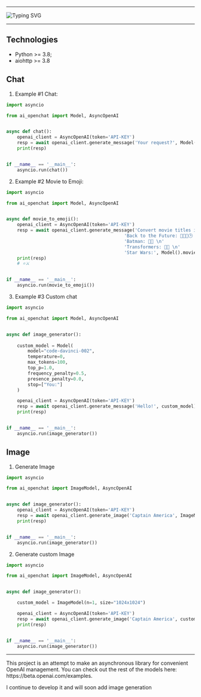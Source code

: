 <hr/>

![Typing SVG](https://readme-typing-svg.herokuapp.com?font=Fira+Code&size=40&pause=1000&color=373737&background=91C5F4&center=true&vCenter=true&multiline=true&width=1080&height=80&lines=Python+async+module+for+OpenAI)
<hr/>

## Technologies
- Python >= 3.8;
- aiohttp >= 3.8


## Chat

1. Example #1 Chat:

``` python
import asyncio

from ai_openchat import Model, AsyncOpenAI


async def chat():
    openai_client = AsyncOpenAI(token='API-KEY')
    resp = await openai_client.generate_message('Your request?', Model().chat())
    print(resp)


if __name__ == '__main__':
    asyncio.run(chat())
```

2. Example #2 Movie to Emoji:
``` python
import asyncio

from ai_openchat import Model, AsyncOpenAI


async def movie_to_emoji():
    openai_client = AsyncOpenAI(token='API-KEY')
    resp = await openai_client.generate_message('Convert movie titles into emoji.\n\n'
                                            'Back to the Future: 👨👴🚗🕒 \n'
                                            'Batman: 🤵🦇 \n'
                                            'Transformers: 🚗🤖 \n'
                                            'Star Wars:', Model().movie_to_emoji())
    print(resp)
    # ⭐️⚔️


if __name__ == '__main__':
    asyncio.run(movie_to_emoji())


```

3. Example #3 Custom chat

``` python
import asyncio

from ai_openchat import Model, AsyncOpenAI


async def image_generator():
    
    custom_model = Model(
        model="code-davinci-002",
        temperature=0,
        max_tokens=100,
        top_p=1.0,
        frequency_penalty=0.5,
        presence_penalty=0.0,
        stop=["You:"]
    )

    openai_client = AsyncOpenAI(token='API-KEY')
    resp = await openai_client.generate_message('Hello!', custom_model)
    print(resp)


if __name__ == '__main__':
    asyncio.run(image_generator())
```

## Image

1. Generate Image

``` python
import asyncio

from ai_openchat import ImageModel, AsyncOpenAI


async def image_generator():
    openai_client = AsyncOpenAI(token='API-KEY')
    resp = await openai_client.generate_image('Captain America', ImageModel().image())
    print(resp)


if __name__ == '__main__':
    asyncio.run(image_generator())
```

2. Generate custom Image


``` python
import asyncio

from ai_openchat import ImageModel, AsyncOpenAI


async def image_generator():

    custom_model = ImageModel(n=1, size="1024x1024")

    openai_client = AsyncOpenAI(token='API-KEY')
    resp = await openai_client.generate_image('Captain America', custom_model)
    print(resp)


if __name__ == '__main__':
    asyncio.run(image_generator())
```


<hr/>
This project is an attempt to make an asynchronous library for convenient OpenAI management.
You can check out the rest of the models here: https://beta.openai.com/examples.

I continue to develop it and will soon add image generation

